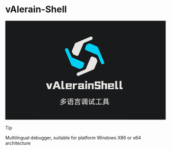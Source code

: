 # vAlerain-Shell 

![](https://github.com/WhiteFoxLinux/vAlerain-Shell/blob/main/ico/vAlerain.png)

> [!TIP]
> Multilingual debugger, suitable for platform Windows X86 or x64 architecture
